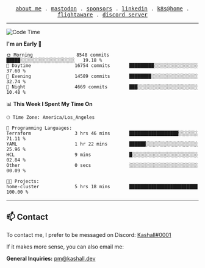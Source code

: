 <p align="center">
  <samp>
    <a href="https://jordanjones.org/">about me</a> .
    <a rel="me" href="https://mastodon.social/@kashall">mastodon</a> .
    <a href="https://github.com/sponsors/kashalls">sponsors</a> .
    <a href="https://linkedin.com/in/jordpjones">linkedin</a> .
    <a href="https://github.com/kashalls/home-cluster">k8s@home</a> .
    <a href="https://flightaware.com/adsb/stats/user/kashalls">flightaware</a> .
    <a href="https://discord.gg/V2WrCfqba9">discord server</a>
  </samp>
</p>

---

<!--START_SECTION:waka-->
![Code Time](http://img.shields.io/badge/Code%20Time-1%2C728%20hrs%2024%20mins-blue)

**I'm an Early 🐤** 

```text
🌞 Morning                8548 commits        █████░░░░░░░░░░░░░░░░░░░░   19.18 % 
🌆 Daytime                16754 commits       █████████░░░░░░░░░░░░░░░░   37.60 % 
🌃 Evening                14589 commits       ████████░░░░░░░░░░░░░░░░░   32.74 % 
🌙 Night                  4669 commits        ███░░░░░░░░░░░░░░░░░░░░░░   10.48 % 
```


📊 **This Week I Spent My Time On** 

```text
🕑︎ Time Zone: America/Los_Angeles

💬 Programming Languages: 
Terraform                3 hrs 46 mins       ██████████████████░░░░░░░   71.11 % 
YAML                     1 hr 22 mins        ██████░░░░░░░░░░░░░░░░░░░   25.96 % 
HCL                      9 mins              █░░░░░░░░░░░░░░░░░░░░░░░░   02.84 % 
Other                    0 secs              ░░░░░░░░░░░░░░░░░░░░░░░░░   00.09 % 

🐱‍💻 Projects: 
home-cluster             5 hrs 18 mins       █████████████████████████   100.00 % 
```


<!--END_SECTION:waka-->

---

## 📫 Contact

To contact me, I prefer to be messaged on Discord:  [Kashall#0001](https://discord.com/users/201077739589992448)

If it makes more sense, you can also email me:

**General Inquiries:** pm@kashall.dev  
